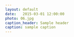 ```yaml
---
layout: default
date:   2015-03-01 12:00:00
photo: 06.jpg
caption_header: Sample header
caption: sample caption
---
```

